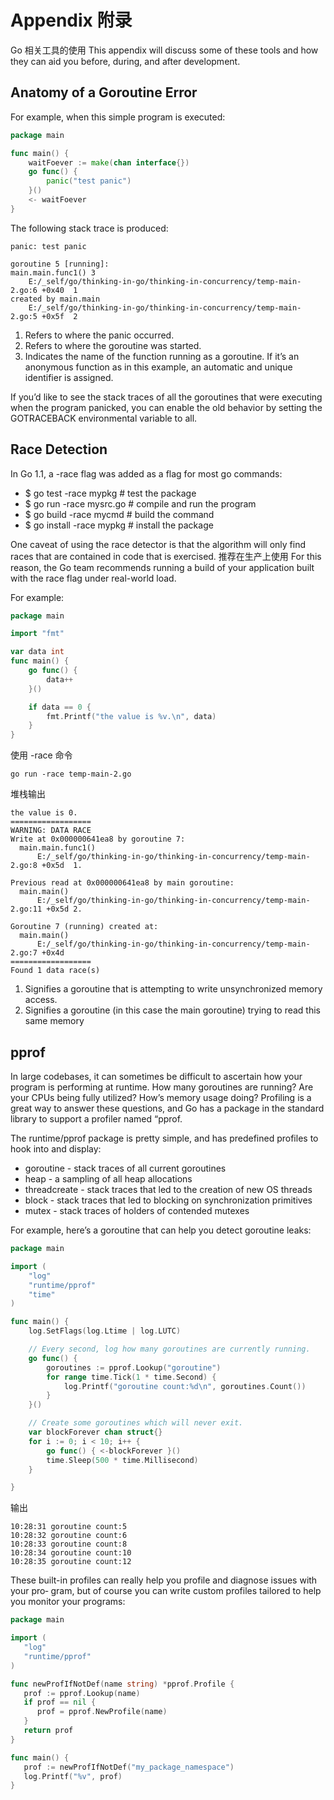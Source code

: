 # Appendix 附录
Go 相关工具的使用
This appendix will discuss some of these tools and how they can aid you before, during, and after development.

## Anatomy of a Goroutine Error

For example, when this simple program is executed:
```go
package main

func main() {
	waitFoever := make(chan interface{})
	go func() {
		panic("test panic")
	}()
	<- waitFoever
}

```
The following stack trace is produced:
```text
panic: test panic

goroutine 5 [running]:
main.main.func1() 3
	E:/_self/go/thinking-in-go/thinking-in-concurrency/temp-main-2.go:6 +0x40  1
created by main.main
	E:/_self/go/thinking-in-go/thinking-in-concurrency/temp-main-2.go:5 +0x5f  2
```
1. Refers to where the panic occurred.  
2. Refers to where the goroutine was started.
3. Indicates the name of the function running as a goroutine. If it’s an anonymous
   function as in this example, an automatic and unique identifier is assigned.

If you’d like to see the stack traces of all the goroutines that were executing when the program panicked, you can enable the old behavior by setting the GOTRACEBACK environmental variable to all.

## Race Detection
In Go 1.1, a -race flag was added as a flag for most go commands:
* $ go test -race mypkg # test the package
* $ go run -race mysrc.go # compile and run the program
* $ go build -race mycmd # build the command
* $ go install -race mypkg # install the package

One caveat of using the race detector is that the
algorithm will only find races that are contained in code that is exercised. 
推荐在生产上使用
For this reason, the Go team recommends running a build of your application built with the
race flag under real-world load. 

For example:
```go
package main

import "fmt"

var data int
func main() {
	go func() {
		data++
	}()

	if data == 0 {
		fmt.Printf("the value is %v.\n", data)
	}
}
```
使用 -race 命令
```text
go run -race temp-main-2.go
```
堆栈输出
```text
the value is 0.
==================
WARNING: DATA RACE
Write at 0x000000641ea8 by goroutine 7:
  main.main.func1()
      E:/_self/go/thinking-in-go/thinking-in-concurrency/temp-main-2.go:8 +0x5d  1.

Previous read at 0x000000641ea8 by main goroutine:
  main.main()
      E:/_self/go/thinking-in-go/thinking-in-concurrency/temp-main-2.go:11 +0x5d 2.

Goroutine 7 (running) created at:
  main.main()
      E:/_self/go/thinking-in-go/thinking-in-concurrency/temp-main-2.go:7 +0x4d
==================
Found 1 data race(s)

```

1. Signifies a goroutine that is attempting to write unsynchronized memory access.
2. Signifies a goroutine (in this case the main goroutine) trying to read this same
   memory
   
## pprof
In large codebases, it can sometimes be difficult to ascertain how your program is
performing at runtime. How many goroutines are running? Are your CPUs being
fully utilized? How’s memory usage doing? Profiling is a great way to answer these
questions, and Go has a package in the standard library to support a profiler named
“pprof.

The runtime/pprof package is pretty simple, and has predefined profiles to hook into
and display:
* goroutine - stack traces of all current goroutines
* heap - a sampling of all heap allocations
* threadcreate - stack traces that led to the creation of new OS threads
* block - stack traces that led to blocking on synchronization primitives
* mutex - stack traces of holders of contended mutexes

For example, here’s a goroutine that can help you detect goroutine leaks:
```go
package main

import (
	"log"
	"runtime/pprof"
	"time"
)

func main() {
	log.SetFlags(log.Ltime | log.LUTC)

	// Every second, log how many goroutines are currently running.
	go func() {
		goroutines := pprof.Lookup("goroutine")
		for range time.Tick(1 * time.Second) {
			log.Printf("goroutine count:%d\n", goroutines.Count())
		}
	}()

	// Create some goroutines which will never exit.
	var blockForever chan struct{}
	for i := 0; i < 10; i++ {
		go func() { <-blockForever }()
		time.Sleep(500 * time.Millisecond)
	}

}
```
输出
```text
10:28:31 goroutine count:5
10:28:32 goroutine count:6
10:28:33 goroutine count:8
10:28:34 goroutine count:10
10:28:35 goroutine count:12
```

These built-in profiles can really help you profile and diagnose issues with your pro‐
gram, but of course you can write custom profiles tailored to help you monitor your
programs:

```go
package main

import (
   "log"
   "runtime/pprof"
)

func newProfIfNotDef(name string) *pprof.Profile {
   prof := pprof.Lookup(name)
   if prof == nil {
      prof = pprof.NewProfile(name)
   }
   return prof
}

func main() {
   prof := newProfIfNotDef("my_package_namespace")
   log.Printf("%v", prof)
}
```